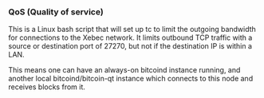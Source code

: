 ### QoS (Quality of service) ###

This is a Linux bash script that will set up tc to limit the outgoing bandwidth for connections to the Xebec network. It limits outbound TCP traffic with a source or destination port of 27270, but not if the destination IP is within a LAN.

This means one can have an always-on bitcoind instance running, and another local bitcoind/bitcoin-qt instance which connects to this node and receives blocks from it.
